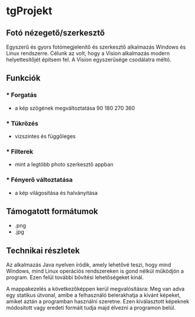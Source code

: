 # tgProjekt
## Fotó nézegető/szerkesztő

Egyszerű és gyors fotómegjelenítő és szerkesztő alkalmazás Windows és Linux rendszerre.
Célunk az volt, hogy a Vision alkalmazás modern helyettesítőjét építsem fel. A Vision egyszerűsége csodálatra méltó.

## Funkciók
###  * Forgatás
  - a kép szögének megváltoztatása 90 180 270 360
###  * Tükrözés
- vizszintes és függőleges
###  * Filterek
- mint a legtöbb photo szerkesztő appban 
###  * Fényerő változtatása
- a kép világosítása és halványitása
 
## Támogatott formátumok
   * .png 
   * .jpg
 
## Technikai részletek
 Az alkalmazás Java nyelven íródik, amely lehetővé teszi, hogy mind Windows, mind Linux operációs rendszereken is
 gond nélkül működjön a program. Ezen felül további bővítési lehetőségeket kínál.


A mappakezelés a következőképpen kerül megvalósításra: Meg van adva egy statikus útvonal, amibe a felhasználó belerakhatja a kívánt képeket, amiket aztán a programban használni szeretne. Ezen kiválasztott képeknek módosított vagy eredeti formáit tudja majd élvezni a programon belül.
